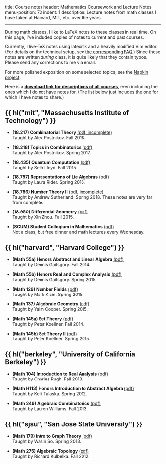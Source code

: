 title: Course notes
header: Mathematics Coursework and Lecture Notes
menu-position: 73
indent: 1
description: Lecture notes from math classes I have taken at Harvard, MIT, etc. over the years.

---

During math classes, I like to LaTeX notes to these classes in real time.
On this page, I've included copies of notes to current and past courses.

Currently, I live-TeX notes using latexmk and a heavily modified Vim editor.
(For details on the technical setup, see [the corresponding FAQ](faq-school.html).)
Since these notes are written *during* class, it is quite likely that they contain typos.
Please send any corrections to me via email.

For more polished exposition on some selected topics, see the [Napkin project](napkin.html).

Here is a **[download link for descriptions of all courses][transcript]**,
even including the ones which I do not have notes for.
(The list below just includes the one for which I have notes to share.)

<!-- Some of the links are temporary Dropbox links.
If you want to link these notes, you should always link to this page.
The Dropbox links will expire at the end of each semester. -->

## {{ hl("mit", "Massachusetts Institute of Technology") }}

* <b>(18.217) Combinatorial Theory</b>
	[(pdf, incomplete)](notes/MIT-18-217.pdf)<br>
	Taught by Alex Postnikov. Fall 2018.

* <b>(18.218) Topics in Combinatorics</b> [(pdf)](notes/MIT-18-218.pdf)<br> 
	Taught by Alex Postnikov. Spring 2017.

* <b>(18.435) Quantum Computation</b> [(pdf)](notes/MIT-18-435.pdf)<br>
	Taught by Seth Lloyd. Fall 2015.

* <b>(18.757) Representations of Lie Algebras</b> [(pdf)](notes/MIT-18-757.pdf)<br>
	Taught by Laura Rider. Spring 2016.

+ <b>(18.786) Number Theory II</b> [(pdf, incomplete)](notes/MIT-18-786.pdf)<br>
	Taught by Andrew Sutherland. Spring 2018. These notes are very far from complete.

* <b>(18.950) Differential Geometry</b> [(pdf)](notes/MIT-18-950.pdf)<br>
	Taught by Xin Zhou. Fall 2015.

* <b>(SCUM) Student Colloqium in Mathematics</b> [(pdf)](notes/SCUM.pdf)<br>
	Not a class, but free dinner and math lectures every Wednesday.

## {{ hl("harvard", "Harvard College") }}
* <b>(Math 55a) Honors Abstract and Linear Algebra</b> [(pdf)](notes/Harvard-55a.pdf)<br>
	Taught by Dennis Gaitsgory. Fall 2014.

* <b>(Math 55b) Honors Real and Complex Analysis</b> [(pdf)](notes/Harvard-55b.pdf)<br>
	Taught by Dennis Gaitsgory. Spring 2015.

* <b>(Math 129) Number Fields</b> [(pdf)](notes/Harvard-129.pdf)<br>
	Taught by Mark Kisin. Spring 2015.

* <b>(Math 137) Algebraic Geometry</b> [(pdf)](notes/Harvard-137.pdf)<br>
	Taught by Yaim Cooper. Spring 2015.

* <b>(Math 145a) Set Theory</b> [(pdf)](notes/Harvard-145a.pdf)<br>
	Taught by Peter Koellner. Fall 2014.

* <b>(Math 145b) Set Theory II</b> [(pdf)](notes/Harvard-145b.pdf)<br>
	Taught by Peter Koellner. Spring 2015.

## {{ hl("berkeley", "University of California Berkeley") }}
* <b>(Math 104) Introduction to Real Analysis</b> [(pdf)](notes/UCB104.pdf)<br>
	Taught by Charles Pugh. Fall 2013.

* <b>(Math H113) Honors Introduction to Abstract Algebra</b> [(pdf)](notes/UCBH113.pdf)<br>
	Taught by Kelli Talaska. Spring 2012.

* <b>(Math 249) Algebraic Combinatorics</b> [(pdf)](notes/UCB249.pdf)<br>
	Taught by Lauren Williams. Fall 2013.

## {{ hl("sjsu", "San Jose State University") }}
* <b>(Math 179) Intro to Graph Theory</b> [(pdf)](notes/SJSU179.pdf)<br>
	Taught by Wasin So. Spring 2013.

* <b>(Math 275) Algebraic Topology</b> [(pdf)](notes/SJSU275.pdf)<br>
	Taught by Richard Kulbelka. Fall 2012.


[transcript]: upload/math-coursework.pdf
